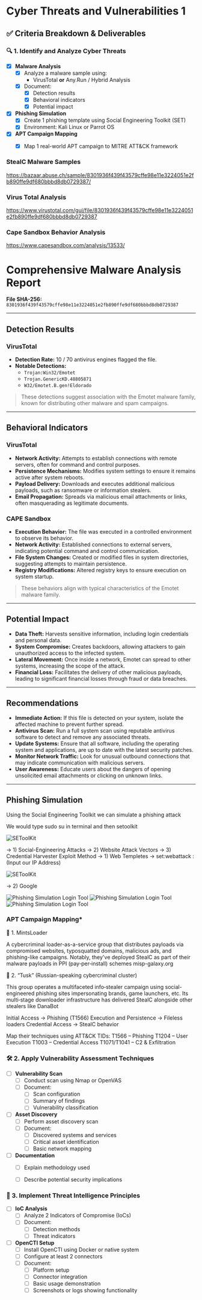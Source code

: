 # Cyber Threats and Vulnerabilities 1

## ✅ Criteria Breakdown & Deliverables

### 🔍 1. Identify and Analyze Cyber Threats

- [X] **Malware Analysis**
  - [x] Analyze a malware sample using:
    - VirusTotal **or** Any.Run / Hybrid Analysis
  - [X] Document:
    - [x] Detection results  
    - [x] Behavioral indicators  
    - [x] Potential impact  

- [X] **Phishing Simulation**
  - [x] Create 1 phishing template using Social Engineering Toolkit (SET)
  - [X] Environment: Kali Linux or Parrot OS

- [X] **APT Campaign Mapping**
  - [X] Map 1 real-world APT campaign to MITRE ATT&CK framework


### StealC Malware Samples
https://bazaar.abuse.ch/sample/8301936f439f43579cffe98e11e3224051e2fb890ffe9df680bbbd8db0729387/

### Virus Total Analysis
https://www.virustotal.com/gui/file/8301936f439f43579cffe98e11e3224051e2fb890ffe9df680bbbd8db0729387

### Cape Sandbox Behavior Analysis
https://www.capesandbox.com/analysis/13533/


# Comprehensive Malware Analysis Report

**File SHA-256:** `8301936f439f43579cffe98e11e3224051e2fb890ffe9df680bbbd8db0729387`

---

## Detection Results

### VirusTotal

- **Detection Rate:** 10 / 70 antivirus engines flagged the file.
- **Notable Detections:**
  - `Trojan:Win32/Emotet`
  - `Trojan.GenericKD.48805871`
  - `W32/Emotet.B.gen!Eldorado`

> These detections suggest association with the Emotet malware family, known for distributing other malware and spam campaigns.

---

## Behavioral Indicators

### VirusTotal

- **Network Activity:** Attempts to establish connections with remote servers, often for command and control purposes.
- **Persistence Mechanisms:** Modifies system settings to ensure it remains active after system reboots.
- **Payload Delivery:** Downloads and executes additional malicious payloads, such as ransomware or information stealers.
- **Email Propagation:** Spreads via malicious email attachments or links, often masquerading as legitimate documents.

### CAPE Sandbox

- **Execution Behavior:** The file was executed in a controlled environment to observe its behavior.
- **Network Activity:** Established connections to external servers, indicating potential command and control communication.
- **File System Changes:** Created or modified files in system directories, suggesting attempts to maintain persistence.
- **Registry Modifications:** Altered registry keys to ensure execution on system startup.

> These behaviors align with typical characteristics of the Emotet malware family.

---

## Potential Impact

- **Data Theft:** Harvests sensitive information, including login credentials and personal data.
- **System Compromise:** Creates backdoors, allowing attackers to gain unauthorized access to the infected system.
- **Lateral Movement:** Once inside a network, Emotet can spread to other systems, increasing the scope of the attack.
- **Financial Loss:** Facilitates the delivery of other malicious payloads, leading to significant financial losses through fraud or data breaches.

---

## Recommendations

- **Immediate Action:** If this file is detected on your system, isolate the affected machine to prevent further spread.
- **Antivirus Scan:** Run a full system scan using reputable antivirus software to detect and remove any associated threats.
- **Update Systems:** Ensure that all software, including the operating system and applications, are up to date with the latest security patches.
- **Monitor Network Traffic:** Look for unusual outbound connections that may indicate communication with malicious servers.
- **User Awareness:** Educate users about the dangers of opening unsolicited email attachments or clicking on unknown links.

---

## **Phishing Simulation**

Using the Social Engineering Toolkit we can simulate a phishing attack

We would type sudo su in terminal and then setoolkit 

![SEToolKit](SEToolKit.png)

-> 1) Social-Engineering Attacks 
-> 2) Website Attack Vectors 
-> 3) Credential Harvester Exploit Method
-> 1) Web Templetes
-> set:webattack : (Input our IP Address)

![SEToolKit](SETookKit_WebAttack.png)

-> 2) Google

![Phishing Simulation Login Tool](Criteria1_SETOOLKIT_Login1.png)
![Phishing Simulation Login Tool](Criteria1_SETOOLKIT_Login2.png)
![Phishing Simulation Login Tool](Criteria1_SETOOLKIT_Login3.png)


### APT Campaign Mapping*

🎯 1. MintsLoader

A cybercriminal loader-as-a-service group that distributes payloads via compromised websites, typosquatted domains, malicious ads, and phishing-like campaigns.
Notably, they've deployed StealC as part of their malware payloads in PPI (pay‑per‑install) schemes 
misp-galaxy.org


🎯 2. “Tusk” (Russian-speaking cybercriminal cluster)

This group operates a multifaceted info‑stealer campaign using social-engineered phishing sites impersonating brands, game launchers, etc.
Its multi‑stage downloader infrastructure has delivered StealC alongside other stealers like DanaBot 

Initial Access → Phishing (T1566)
Execution and Persistence → Fileless loaders
Credential Access → StealC behavior

Map their techniques using ATT&CK TIDs:
T1566 – Phishing
T1204 – User Execution
T1003 – Credential Access
T1071/T1041 – C2 & Exfiltration


### 🛠️ 2. Apply Vulnerability Assessment Techniques

- [ ] **Vulnerability Scan**
  - [ ] Conduct scan using Nmap or OpenVAS
  - [ ] Document:
    - [ ] Scan configuration
    - [ ] Summary of findings
    - [ ] Vulnerability classification

- [ ] **Asset Discovery**
  - [ ] Perform asset discovery scan
  - [ ] Document:
    - [ ] Discovered systems and services
    - [ ] Critical asset identification
    - [ ] Basic network mapping

- [ ] **Documentation**
  - [ ] Explain methodology used
  - [ ] Describe potential security implications


### 🧠 3. Implement Threat Intelligence Principles

- [ ] **IoC Analysis**
  - [ ] Analyze 2 Indicators of Compromise (IoCs)
  - [ ] Document:
    - [ ] Detection methods
    - [ ] Threat indicators

- [ ] **OpenCTI Setup**
  - [ ] Install OpenCTI using Docker or native system
  - [ ] Configure at least 2 connectors
  - [ ] Document:
    - [ ] Platform setup
    - [ ] Connector integration
    - [ ] Basic usage demonstration
    - [ ] Screenshots or logs showing functionality
